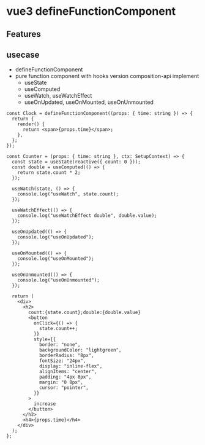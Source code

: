 # vue3 defineFunctionComponent

## Features

## usecase

- defineFunctionComponent
- pure function component with hooks version composition-api implement
  - useState
  - useComputed
  - useWatch, useWatchEffect
  - useOnUpdated, useOnMounted, useOnUnmounted

```tsx
const Clock = defineFunctionComponent((props: { time: string }) => {
  return {
    render() {
      return <span>{props.time}</span>;
    },
  };
});

const Counter = (props: { time: string }, ctx: SetupContext) => {
  const state = useState(reactive({ count: 0 }));
  const double = useComputed(() => {
    return state.count * 2;
  });

  useWatch(state, () => {
    console.log("useWatch", state.count);
  });

  useWatchEffect(() => {
    console.log("useWatchEffect double", double.value);
  });

  useOnUpdated(() => {
    console.log("useOnUpdated");
  });

  useOnMounted(() => {
    console.log("useOnMounted");
  });

  useOnUnmounted(() => {
    console.log("useOnUnmounted");
  });

  return (
    <div>
      <h2>
        count:{state.count};double:{double.value}
        <button
          onClick={() => {
            state.count++;
          }}
          style={{
            border: "none",
            backgroundColor: "lightgreen",
            borderRadius: "8px",
            fontSize: "24px",
            display: "inline-flex",
            alignItems: "center",
            padding: "4px 8px",
            margin: "0 8px",
            cursor: "pointer",
          }}
        >
          increase
        </button>
      </h2>
      <h4>{props.time}</h4>
    </div>
  );
};
```
